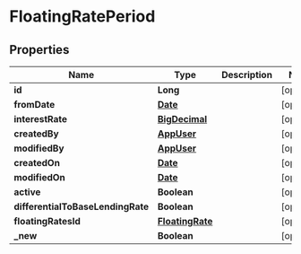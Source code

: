 

# FloatingRatePeriod

## Properties

Name | Type | Description | Notes
------------ | ------------- | ------------- | -------------
**id** | **Long** |  |  [optional]
**fromDate** | [**Date**](Date.md) |  |  [optional]
**interestRate** | [**BigDecimal**](BigDecimal.md) |  |  [optional]
**createdBy** | [**AppUser**](AppUser.md) |  |  [optional]
**modifiedBy** | [**AppUser**](AppUser.md) |  |  [optional]
**createdOn** | [**Date**](Date.md) |  |  [optional]
**modifiedOn** | [**Date**](Date.md) |  |  [optional]
**active** | **Boolean** |  |  [optional]
**differentialToBaseLendingRate** | **Boolean** |  |  [optional]
**floatingRatesId** | [**FloatingRate**](FloatingRate.md) |  |  [optional]
**_new** | **Boolean** |  |  [optional]



